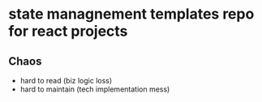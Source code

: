 # state managnement templates repo for react projects

## Chaos

- hard to read (biz logic loss)
- hard to maintain (tech implementation mess)
